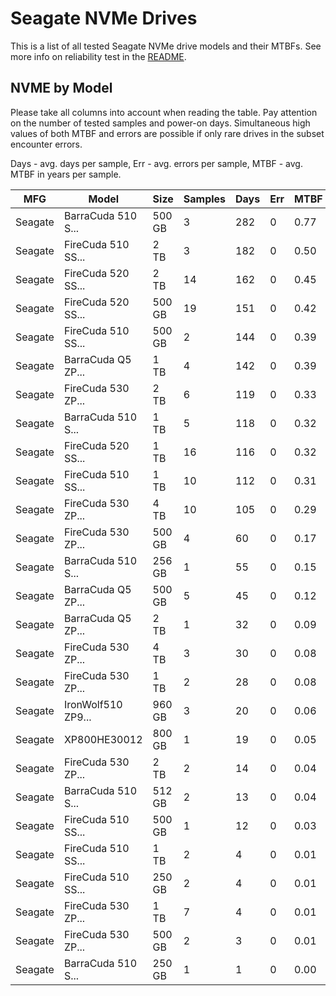 Seagate NVMe Drives
===================

This is a list of all tested Seagate NVMe drive models and their MTBFs. See more
info on reliability test in the [README](https://github.com/linuxhw/SMART).

NVME by Model
------------

Please take all columns into account when reading the table. Pay attention on the
number of tested samples and power-on days. Simultaneous high values of both MTBF
and errors are possible if only rare drives in the subset encounter errors.

Days - avg. days per sample,
Err  - avg. errors per sample,
MTBF - avg. MTBF in years per sample.

| MFG       | Model              | Size   | Samples | Days  | Err   | MTBF |
|-----------|--------------------|--------|---------|-------|-------|------|
| Seagate   | BarraCuda 510 S... | 500 GB | 3       | 282   | 0     | 0.77   |
| Seagate   | FireCuda 510 SS... | 2 TB   | 3       | 182   | 0     | 0.50   |
| Seagate   | FireCuda 520 SS... | 2 TB   | 14      | 162   | 0     | 0.45   |
| Seagate   | FireCuda 520 SS... | 500 GB | 19      | 151   | 0     | 0.42   |
| Seagate   | FireCuda 510 SS... | 500 GB | 2       | 144   | 0     | 0.39   |
| Seagate   | BarraCuda Q5 ZP... | 1 TB   | 4       | 142   | 0     | 0.39   |
| Seagate   | FireCuda 530 ZP... | 2 TB   | 6       | 119   | 0     | 0.33   |
| Seagate   | BarraCuda 510 S... | 1 TB   | 5       | 118   | 0     | 0.32   |
| Seagate   | FireCuda 520 SS... | 1 TB   | 16      | 116   | 0     | 0.32   |
| Seagate   | FireCuda 510 SS... | 1 TB   | 10      | 112   | 0     | 0.31   |
| Seagate   | FireCuda 530 ZP... | 4 TB   | 10      | 105   | 0     | 0.29   |
| Seagate   | FireCuda 530 ZP... | 500 GB | 4       | 60    | 0     | 0.17   |
| Seagate   | BarraCuda 510 S... | 256 GB | 1       | 55    | 0     | 0.15   |
| Seagate   | BarraCuda Q5 ZP... | 500 GB | 5       | 45    | 0     | 0.12   |
| Seagate   | BarraCuda Q5 ZP... | 2 TB   | 1       | 32    | 0     | 0.09   |
| Seagate   | FireCuda 530 ZP... | 4 TB   | 3       | 30    | 0     | 0.08   |
| Seagate   | FireCuda 530 ZP... | 1 TB   | 2       | 28    | 0     | 0.08   |
| Seagate   | IronWolf510 ZP9... | 960 GB | 3       | 20    | 0     | 0.06   |
| Seagate   | XP800HE30012       | 800 GB | 1       | 19    | 0     | 0.05   |
| Seagate   | FireCuda 530 ZP... | 2 TB   | 2       | 14    | 0     | 0.04   |
| Seagate   | BarraCuda 510 S... | 512 GB | 2       | 13    | 0     | 0.04   |
| Seagate   | FireCuda 510 SS... | 500 GB | 1       | 12    | 0     | 0.03   |
| Seagate   | FireCuda 510 SS... | 1 TB   | 2       | 4     | 0     | 0.01   |
| Seagate   | FireCuda 510 SS... | 250 GB | 2       | 4     | 0     | 0.01   |
| Seagate   | FireCuda 530 ZP... | 1 TB   | 7       | 4     | 0     | 0.01   |
| Seagate   | FireCuda 530 ZP... | 500 GB | 2       | 3     | 0     | 0.01   |
| Seagate   | BarraCuda 510 S... | 250 GB | 1       | 1     | 0     | 0.00   |
